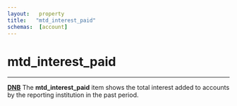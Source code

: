 ```yaml
---
layout:   property
title:   "mtd_interest_paid"
schemas:  [account]
---
```


# mtd_interest_paid

---

[**DNB**](https://www.dnb.nl/media/gsnnt5ew/monetary-reporting-manual.pdf)
The **mtd_interest_paid** item shows the total interest added to accounts by the reporting institution in the past period.
